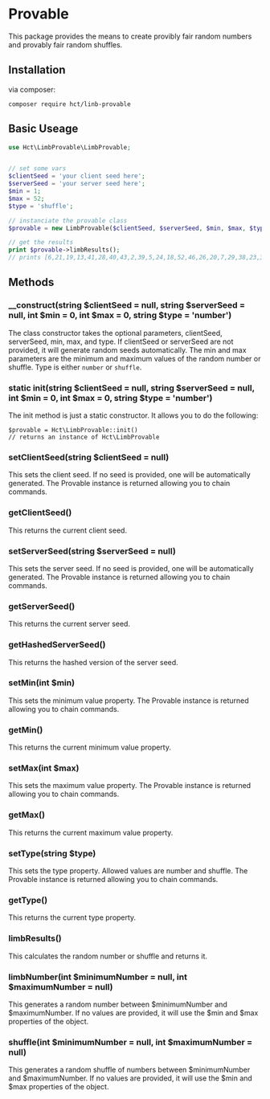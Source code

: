 # Provable

This package provides the means to create provibly fair random numbers and provably fair random shuffles.

## Installation

via composer:
```
composer require hct/linb-provable
```

## Basic Useage

```php
use Hct\LimbProvable\LimbProvable;


// set some vars
$clientSeed = 'your client seed here';
$serverSeed = 'your server seed here';
$min = 1;
$max = 52;
$type = 'shuffle';

// instanciate the provable class
$provable = new LimbProvable($clientSeed, $serverSeed, $min, $max, $type);

// get the results
print $provable->limbResults();
// prints [6,21,19,13,41,28,40,43,2,39,5,24,18,52,46,26,20,7,29,38,23,37,30,31,33,44,22,16,35,48,25,14,45,27,11,8,17,36,51,4,42,15,49,32,3,9,1,47,10,34,50,12]
```

## Methods

### __construct(string $clientSeed = null, string $serverSeed = null, int $min = 0, int $max = 0, string $type = 'number')

The class constructor takes the optional parameters, clientSeed, serverSeed, min, max, and type. If clientSeed or serverSeed are not provided, it will generate random seeds automatically. The min and max parameters are the minimum and maximum values of the random number or shuffle. Type is either `number` or `shuffle`.

### static init(string $clientSeed = null, string $serverSeed = null, int $min = 0, int $max = 0, string $type = 'number')

The init method is just a static constructor. It allows you to do the following:

```
$provable = Hct\LimbProvable::init()
// returns an instance of Hct\LimbProvable
```

### setClientSeed(string $clientSeed = null)

This sets the client seed. If no seed is provided, one will be automatically generated. The Provable instance is returned allowing you to chain commands.

### getClientSeed()

This returns the current client seed.

### setServerSeed(string $serverSeed = null)

This sets the server seed. If no seed is provided, one will be automatically generated. The Provable instance is returned allowing you to chain commands.

### getServerSeed()

This returns the current server seed.

### getHashedServerSeed()

This returns the hashed version of the server seed.

### setMin(int $min)

This sets the minimum value property. The Provable instance is returned allowing you to chain commands.

### getMin()

This returns the current minimum value property.

### setMax(int $max)

This sets the maximum value property. The Provable instance is returned allowing you to chain commands.

### getMax()

This returns the current maximum value property.

### setType(string $type)

This sets the type property. Allowed values are number and shuffle. The Provable instance is returned allowing you to chain commands.

### getType()

This returns the current type property.

### limbResults()

This calculates the random number or shuffle and returns it.

### limbNumber(int $minimumNumber = null, int $maximumNumber = null)

This generates a random number between $minimumNumber and $maximumNumber. If no values are provided, it will use the $min and $max properties of the object.

### shuffle(int $minimumNumber = null, int $maximumNumber = null)

This generates a random shuffle of numbers between $minimumNumber and $maximumNumber. If no values are provided, it will use the $min and $max properties of the object.




